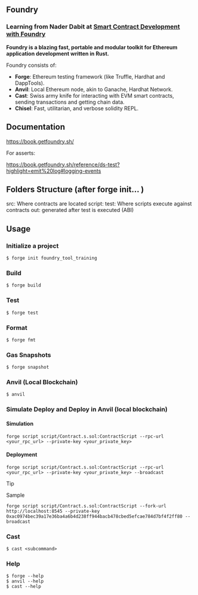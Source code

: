## Foundry

### Learning from Nader Dabit at [Smart Contract Development with Foundry](https://www.youtube.com/watch?v=uelA2U9TbgM&ab_channel=NaderDabit)

**Foundry is a blazing fast, portable and modular toolkit for Ethereum application development written in Rust.**

Foundry consists of:

-   **Forge**: Ethereum testing framework (like Truffle, Hardhat and DappTools).
-   **Anvil**: Local Ethereum node, akin to Ganache, Hardhat Network.
-   **Cast**: Swiss army knife for interacting with EVM smart contracts, sending transactions and getting chain data.
-   **Chisel**: Fast, utilitarian, and verbose solidity REPL.

## Documentation

https://book.getfoundry.sh/

For asserts:

https://book.getfoundry.sh/reference/ds-test?highlight=emit%20log#logging-events


## Folders Structure (after forge init... )

src: Where contracts are located
script:
test: Where scripts execute against contracts
out: generated after test is executed (ABI)

## Usage
### Initialize a project
```shell
$ forge init foundry_tool_training
```

### Build

```shell
$ forge build
```

### Test

```shell
$ forge test
```

### Format

```shell
$ forge fmt
```

### Gas Snapshots

```shell
$ forge snapshot
```

### Anvil (Local Blockchain)

```shell
$ anvil
```

### Simulate Deploy and Deploy in Anvil (local blockchain)

#### Simulation
```shell
forge script script/Contract.s.sol:ContractScript --rpc-url <your_rpc_url> --private-key <your_private_key>
```
#### Deployment
```shell
forge script script/Contract.s.sol:ContractScript --rpc-url <your_rpc_url> --private-key <your_private_key> --broadcast
```

> [!TIP]
> Sample
```shell 
forge script script/Contract.s.sol:ContractScript --fork-url http://localhost:8545 --private-key 0xac0974bec39a17e36ba4a6b4d238ff944bacb478cbed5efcae784d7bf4f2ff80 --broadcast
```

### Cast

```shell
$ cast <subcommand>
```

### Help

```shell
$ forge --help
$ anvil --help
$ cast --help
```
